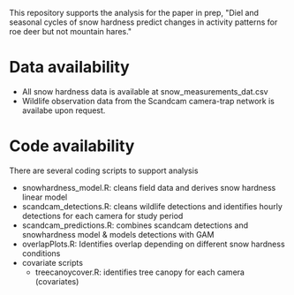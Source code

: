 This repository supports the analysis for the paper in prep, "Diel and seasonal cycles of snow hardness predict changes in activity patterns for roe deer but not mountain hares."

# Data availability 

- All snow hardness data is available at snow_measurements_dat.csv
- Wildlife observation data from the Scandcam camera-trap network is availabe upon request. 

# Code availability
  
There are several coding scripts to support analysis 
- snowhardness_model.R: cleans field data and derives snow hardness linear model
- scandcam_detections.R: cleans wildlife detections and identifies hourly detections for each camera for study period
- scandcam_predictions.R: combines scandcam detections and snowhardness model & models detections with GAM
- overlapPlots.R: Identifies overlap depending on different snow hardness conditions
- covariate scripts
  - treecanoycover.R: identifies tree canopy for each camera (covariates)
